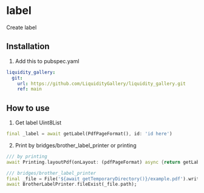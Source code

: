 # label
 Create label

## Installation
1. Add this to pubspec.yaml
```yaml
liquidity_gallery:
  git:
    url: https://github.com/LiquidityGallery/liquidity_gallery.git
    ref: main
```

## How to use
1. Get label Uint8List
```dart
final _label = await getLabel(PdfPageFormat(), id: 'id here')
```
2. Print by bridges/brother_label_printer or printing
```dart
/// by printing
await Printing.layoutPdf(onLayout: (pdfPageFormat) async {return getLabel(id: 'id here')}

/// bridges/brother_label_printer
final _file = File('${await getTemporaryDirectory()}/example.pdf').writeAsBytes(_label);
await BrotherLabelPrinter.fileExist(_file.path);
```
